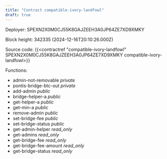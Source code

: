 ```yaml
---
title: "Contract compatible-ivory-landfowl"
draft: true
---
```

Deployer: SPEXN2X0M0CJ55K8GAJZEEH3A0JP64ZE7XD9XMKY


 



Block height: 342335 (2024-12-16T20:10:26.000Z)

Source code: {{<contractref "compatible-ivory-landfowl" SPEXN2X0M0CJ55K8GAJZEEH3A0JP64ZE7XD9XMKY compatible-ivory-landfowl>}}

Functions:

* admin-not-removable _private_
* pontis-bridge-btc-out _private_
* add-admin _public_
* bridge-helper-a _public_
* get-helper-a _public_
* get-min-a _public_
* remove-admin _public_
* set-bridge-fee _public_
* set-bridge-status _public_
* get-admin-helper _read_only_
* get-admins _read_only_
* get-bridge-fee _read_only_
* get-bridge-fee-amount _read_only_
* get-bridge-status _read_only_
